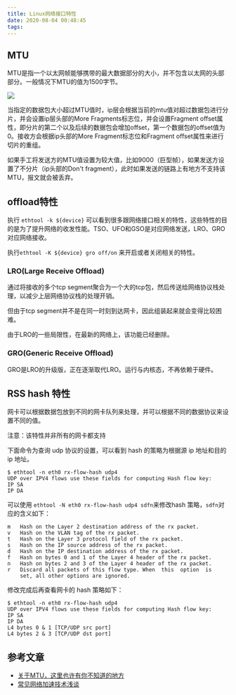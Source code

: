 ```yaml
---
title: Linux网络接口特性
date: 2020-08-04 00:48:45
tags:
---
```


## MTU

MTU是指一个以太网帧能够携带的最大数据部分的大小，并不包含以太网的头部部分。一般情况下MTU的值为1500字节。

![](https://kuring.oss-cn-beijing.aliyuncs.com/common/mtu1.png)

当指定的数据包大小超过MTU值时，ip层会根据当前的mtu值对超过数据包进行分片，并会设置ip层头部的More Fragments标志位，并会设置Fragment offset属性，即分片的第二个以及后续的数据包会增加offset，第一个数据包的offset值为0。接收方会根据ip头部的More Fragment标志位和Fragment offset属性来进行切片的重组。

如果手工将发送方的MTU值设置为较大值，比如9000（巨型帧），如果发送方设置了不分片（ip头部的Don't fragment），此时如果发送的链路上有地方不支持该MTU，报文就会被丢弃。

## offload特性

执行 `ethtool -k ${device}` 可以看到很多跟网络接口相关的特性，这些特性的目的是为了提升网络的收发性能。TSO、UFO和GSO是对应网络发送，LRO、GRO对应网络接收。

执行`ethtool -K ${device} gro off/on` 来开启或者关闭相关的特性。

### LRO(Large Receive Offload)

通过将接收的多个tcp segment聚合为一个大的tcp包，然后传送给网络协议栈处理，以减少上层网络协议栈的处理开销。

但由于tcp segment并不是在同一时刻到达网卡，因此组装起来就会变得比较困难。

由于LRO的一些局限性，在最新的网络上，该功能已经删除。

### GRO(Generic Receive Offload)

GRO是LRO的升级版，正在逐渐取代LRO。运行与内核态，不再依赖于硬件。

## RSS hash 特性

网卡可以根据数据包放到不同的网卡队列来处理，并可以根据不同的数据协议来设置不同的值。

注意：该特性并非所有的网卡都支持

下面命令为查询 udp 协议的设置，可以看到 hash 的策略为根据源 ip 地址和目的 ip 地址。

```
$ ethtool -n eth0 rx-flow-hash udp4
UDP over IPV4 flows use these fields for computing Hash flow key:
IP SA
IP DA
```

可以使用 `ethtool -N eth0 rx-flow-hash udp4 sdfn`来修改hash 策略，`sdfn`对应的含义如下：

```
m   Hash on the Layer 2 destination address of the rx packet.
v   Hash on the VLAN tag of the rx packet.
t   Hash on the Layer 3 protocol field of the rx packet.
s   Hash on the IP source address of the rx packet.
d   Hash on the IP destination address of the rx packet.
f   Hash on bytes 0 and 1 of the Layer 4 header of the rx packet.
n   Hash on bytes 2 and 3 of the Layer 4 header of the rx packet.
r   Discard all packets of this flow type. When  this  option  is
    set, all other options are ignored.
```

修改完成后再查看网卡的 hash 策略如下：

```
$ ethtool -n eth0 rx-flow-hash udp4
UDP over IPV4 flows use these fields for computing Hash flow key:
IP SA
IP DA
L4 bytes 0 & 1 [TCP/UDP src port]
L4 bytes 2 & 3 [TCP/UDP dst port]
```



## 参考文章

- [关于MTU，这里也许有你不知道的地方](https://segmentfault.com/a/1190000019206098)
- [常见网络加速技术浅谈](https://zhuanlan.zhihu.com/p/44683790)

